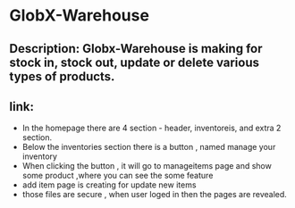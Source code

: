 # GlobX-Warehouse
## Description: Globx-Warehouse is making for stock in, stock out, update or delete various types of products. 
## link: 
- In the homepage there are 4 section - header, inventoreis, and extra 2 section.
- Below the inventories section there is a button , named manage your inventory
- When clicking the button , it will go to manageitems page and show some product ,where you can see the some feature
- add item page is creating for update new items
- those files are secure , when user loged in then the pages are revealed.
